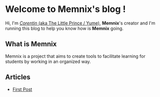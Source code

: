 # Welcome to Memnix's blog ! 

Hi, I'm [*Corentin* (aka The Little Prince / Yume)](about.html), **Memnix**'s creator and I'm running this blog to help you know how is **Memnix** going.

## What is Memnix

Memnix is a project that aims to create tools to facilitate learning for students by working in an organized way. 

## Articles

- [First Post](first.html)
